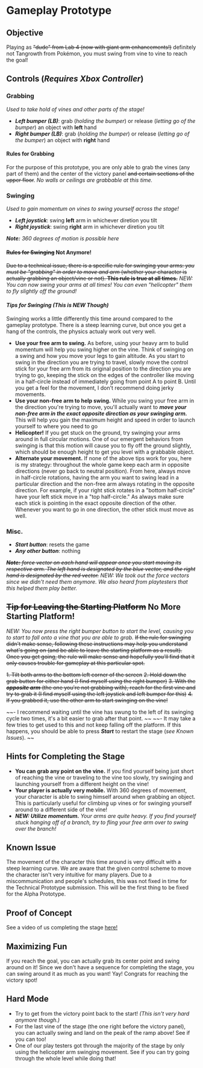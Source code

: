# **Gameplay Prototype**

## Objective
Playing as ~~"dude" from Lab 4 (now with giant arm enhancements!)~~ definitely not Tangrowth from Pokémon, you must swing from vine to vine to reach the goal!


## Controls (_Requires Xbox Controller_)

### Grabbing
_Used to take hold of vines and other parts of the stage!_

- _**Left bumper (LB)**_: grab (_holding the bumper_) or release (_letting go of the bumper_) an object with **left** hand
- _**Right bumper (LB)**_: grab (_holding the bumper_) or release (_letting go of the bumper_) an object with **right** hand

#### Rules for Grabbing

For the purpose of this prototype, you are only able to grab the vines (any part of them) and the center of the victory panel ~~and certain sections of the upper floor~~. _No walls or ceilings are grabbable at this time._


### Swinging
_Used to gain momentum on vines to swing yourself across the stage!_

- _**Left joystick**_: swing **left** arm in whichever diretion you tilt
- _**Right joystick**_: swing **right** arm in whichever diretion you tilt

_**Note:** 360 degrees of motion is possible here_

#### ~~Rules for Swinging~~ Not Anymore!

~~Due to a technical issue, there is a specific rule for swinging your arms: _you must be "grabbing" in order to move and arm_ (whether your character is actually grabbing an object/vine or not). **This rule is true at all times.**~~ _NEW: You can now swing your arms at all times! You can even "helicopter" them to fly slightly off the ground!_

#### _Tips for Swinging (This is NEW Though)_

Swinging works a little differently this time around compared to the gameplay prototype. There is a steep learning curve, but once you get a hang of the controls, the physics actualy work out very well.

- **Use your free arm to swing.** As before, using your heavy arm to bulid momentum will help you swing higher on the vine. Think of swinging on a swing and how you move your legs to gain altitude. As you start to swing in the direction you are trying to travel, slowly move the control stick for your free arm from its original position to the direction you are trying to go, keeping the stick on the edges of the controller like moving in a half-circle instead of immediately going from point A to point B. Until you get a feel for the movement, I don't recommend doing jerky movements.
- **Use your non-free arm to help swing.** While you swing your free arm in the direction you're trying to move, you'll actually want to _**move your non-free arm in the exact opposite direction as your swinging arm.**_ This will help you gain the maximum height and speed in order to launch yourself to where you need to go
- **Helicopter!** If you get stuck on the ground, try swinging your arms around in full circular motions. One of our emergent behaviors from swinging is that this motion will cause you to fly off the ground slightly, which should be enough height to get you level with a grabbable object.
- **Alternate your movement.** If none of the above tips work for you, here is my strategy: throughout the whole game keep each arm in opposite directions (never go back to neutral position). From here, always move in half-circle rotations, having the arm you want to swing lead in a particular direction and the non-free arm always rotating in the opposite direction. For example, if your right stick rotates in a "bottom half-circle" have your left stick move in a "top half-circle." As always make sure each stick is pointing in the exact opposite direction of the other. Whenever you want to go in one direction, the other stick must move as well.

### Misc.
- _**Start button**_: resets the game 
- _**Any other button**_: nothing

~~_**Note:** force vector on each hand will appear once you start moving its respective arm. The left hand is designated by the blue vector, and the right hand is designated by the red vector._~~ _NEW: We took out the force vectors since we didn't need them anymore. We also heard from playtesters that this helped them play better._


## ~~Tip for Leaving the Starting Platform~~ No More Starting Platform!
_NEW: You now press the right bumper button to start the level, causing you to start to fall onto a vine that you are able to grab._
~~If the rule for swinging didn't make sense, following these instructions may help you understand what's going on (and be able to leave the starting platform as a result). Once you get going, the rule will make sense and hopefully you'll find that it only causes trouble for gameplay at this particular spot.~~

~~1. Tilt both arms to the bottom left corner of the screen~~
~~2. Hold down the grab button for either hand (I find myself using the right bumper)~~
~~3. With the _**opposite arm**_ (the one you're not grabbing with), reach for the first vine and try to grab it (I find myself using the left joystick and left bumper for this)~~
~~4. If you grabbed it, use the other arm to start swinging on the vine!~~

~~- I recommend waiting until the vine has swung to the left of its swinging cycle two times, it's a bit easier to grab after that point. ~~
~~- It may take a few tries to get used to this and not keep falling off the platform. If this happens, you should be able to press _**Start**_ to restart the stage (_see Known Issues_). ~~


## Hints for Completing the Stage

- **You can grab any point on the vine.** If you find yourself being just short of reaching the vine or traveling to the vine too slowly, try swinging and launching yourself from a different height on the vine!
- **Your player is actually very mobile.** With 360 degrees of movement, your character is able to swing himself around when grabbing an object. This is particularly useful for climbing up vines or for swinging yourself around to a different side of the vine!
- _**NEW: Utilize momentum.** Your arms are quite heavy. If you find yourself stuck hanging off of a branch, try to fling your free arm over to swing over the branch!_

## Known Issue

The movement of the character this time around is very difficult with a steep learning curve. We are aware that the given control scheme to move the character isn't very intuitive for many players. Due to a miscommunication and people's schedules, this was not fixed in time for the Technical Prototype submission. This will be the first thing to be fixed for the Alpha Prototype.


## Proof of Concept

See a video of us completing the stage [here!](https://youtu.be/2al6WDgCgpQ)

## Maximizing Fun

If you reach the goal, you can actually grab its center point and swing around on it! Since we don't have a sequence for completing the stage, you can swing around it as much as you want! Yay! Congrats for reaching the victory spot!


## Hard Mode

- Try to get from the victory point back to the start! _(This isn't very hard anymore though.)_
- For the last vine of the stage (the one right before the victory panel), you can actually swing and land on the peak of the ramp above! See if you can too!
- One of our play testers got through the majority of the stage by only using the helicopter arm swinging movement. See if you can try going through the whole level while doing that!
